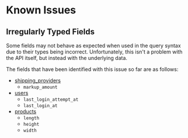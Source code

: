Known Issues
============

Irregularly Typed Fields
------------------------

Some fields may not behave as expected when used in the query syntax due to their types being incorrect. Unfortunately, this isn't a problem with the API itself, but instead with the underlying data.

The fields that have been identified with this issue so far are as follows:

* [shipping_providers](resources/shipping_providers.md)
	* `markup_amount`
* [users](resources/users.md)
	* `last_login_attempt_at`
	* `last_login_at`
* [products](resources/products.md)
	* `length`
	* `height`
	* `width`
